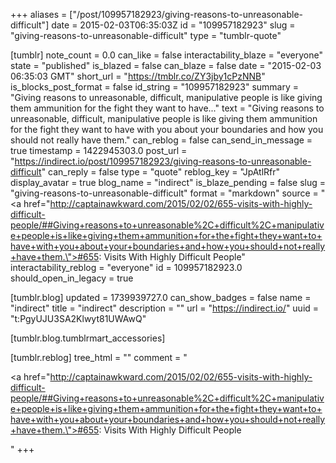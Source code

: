+++
aliases = ["/post/109957182923/giving-reasons-to-unreasonable-difficult"]
date = 2015-02-03T06:35:03Z
id = "109957182923"
slug = "giving-reasons-to-unreasonable-difficult"
type = "tumblr-quote"

[tumblr]
note_count = 0.0
can_like = false
interactability_blaze = "everyone"
state = "published"
is_blazed = false
can_blaze = false
date = "2015-02-03 06:35:03 GMT"
short_url = "https://tmblr.co/ZY3jby1cPzNNB"
is_blocks_post_format = false
id_string = "109957182923"
summary = "Giving reasons to unreasonable, difficult, manipulative people is like giving them ammunition for the fight they want to have..."
text = "Giving reasons to unreasonable, difficult, manipulative people is like giving them ammunition for the fight they want to have with you about your boundaries and how you should not really have them."
can_reblog = false
can_send_in_message = true
timestamp = 1422945303.0
post_url = "https://indirect.io/post/109957182923/giving-reasons-to-unreasonable-difficult"
can_reply = false
type = "quote"
reblog_key = "JpAtlRfr"
display_avatar = true
blog_name = "indirect"
is_blaze_pending = false
slug = "giving-reasons-to-unreasonable-difficult"
format = "markdown"
source = "<a href=\"http://captainawkward.com/2015/02/02/655-visits-with-highly-difficult-people/##Giving+reasons+to+unreasonable%2C+difficult%2C+manipulative+people+is+like+giving+them+ammunition+for+the+fight+they+want+to+have+with+you+about+your+boundaries+and+how+you+should+not+really+have+them.\">#655: Visits With Highly Difficult People</a>"
interactability_reblog = "everyone"
id = 109957182923.0
should_open_in_legacy = true

[tumblr.blog]
updated = 1739939727.0
can_show_badges = false
name = "indirect"
title = "indirect"
description = ""
url = "https://indirect.io/"
uuid = "t:PgyUJU3SA2Klwyt81UWAwQ"

[tumblr.blog.tumblrmart_accessories]

[tumblr.reblog]
tree_html = ""
comment = "<p><a href=\"http://captainawkward.com/2015/02/02/655-visits-with-highly-difficult-people/##Giving+reasons+to+unreasonable%2C+difficult%2C+manipulative+people+is+like+giving+them+ammunition+for+the+fight+they+want+to+have+with+you+about+your+boundaries+and+how+you+should+not+really+have+them.\">#655: Visits With Highly Difficult People</a></p>"
+++
